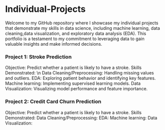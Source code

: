 # Individual-Projects
Welcome to my GitHub repository where I showcase my individual projects that demonstrate my skills in data science, including machine learning, data cleaning,data visualization, and exploratory data analysis (EDA). This portfolio is a testament to my commitment to leveraging data to gain valuable insights and make informed decisions.


### Project 1: Stroke Prediction

  Objective: Predict whether a patient is likely to have a stroke.
  Skills Demonstrated: 
     \n Data Cleaning/Preprocessing: Handling missing values and outliers.
      EDA: Exploring patient behavior and identifying key features.
      Machine learning: Implementing supervised learning models.
      Data Visualization: Visualizing model performance and feature importance.

### Project 2: Credit Card Churn Prediction

  Objective: Predict whether a patient is likely to have a stroke.
  Skills Demonstrated: 
      Data Cleaning/Preprocessing: 
      EDA: 
      Machine learning: 
      Data Visualization: 
